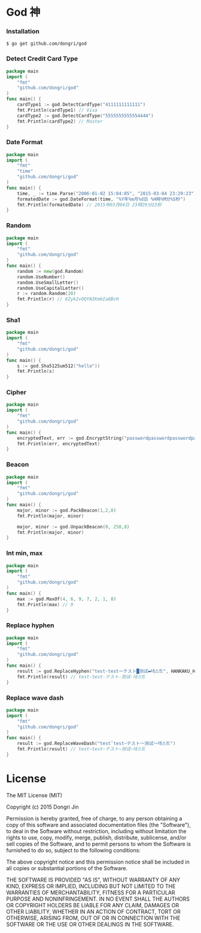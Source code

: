 # God 神

### Installation

```
$ go get github.com/dongri/god
```

### Detect Credit Card Type
```go
package main
import (
	"fmt"
	"github.com/dongri/god"
)
func main() {
	cardType1 := god.DetectCardType("4111111111111")
	fmt.Println(cardType1) // Visa
	cardType2 := god.DetectCardType("5555555555554444")
	fmt.Println(cardType2) // Master
}
```

### Date Format
```go
package main
import (
	"fmt"
	"time"
	"github.com/dongri/god"
)
func main() {
	time, _ := time.Parse("2006-01-02 15:04:05", "2015-03-04 23:29:23")
	formatedDate := god.DateFormat(time, "%Y年%m月%d日 %H時%M分%S秒")
	fmt.Println(formatedDate) // 2015年03月04日 23時29分23秒
}
```

### Random
```go
package main
import (
	"fmt"
	"github.com/dongri/god"
)
func main() {
	random := new(god.Random)
	random.UseNumber()
	random.UseSmallLetter()
	random.UseCapitalLetter()
	r := random.Random(20)
	fmt.Println(r) // 6Zyk2vOQYNIKmbIa6BcH
}
```

### Sha1
```go
package main
import (
	"fmt"
	"github.com/dongri/god"
)
func main() {
	s := god.Sha512Sum512("hello"))
	fmt.Println(s)
}
```

### Cipher
```go
package main
import (
	"fmt"
	"github.com/dongri/god"
)
func main() {
	encryptedText, err := god.EncryptString("passwordpasswordpasswordpassword", "hoge")
	fmt.Println(err, encryptedText)
}
```

### Beacon
```go
package main
import (
	"fmt"
	"github.com/dongri/god"
)
func main() {
	major, minor := god.PackBeacon(1,2,8)
	fmt.Println(major, minor)

	major, minor := god.UnpackBeacon(0, 258,8)
	fmt.Println(major, minor)
}
```

### Int min, max
```go
package main
import (
	"fmt"
	"github.com/dongri/god"
)
func main() {
	max := god.MaxOf(4, 6, 9, 7, 2, 1, 8)
	fmt.Println(max) // 9
}
```

### Replace hyphen
```go
package main
import (
	"fmt"
	"github.com/dongri/god"
)
func main() {
	result := god.ReplaceHyphen("test-testーテスト█测试▬테스트", HANKAKU_HYPHEN)
	fmt.Println(result) // test-test-テスト-测试-테스트
}
```

### Replace wave dash
```go
package main
import (
	"fmt"
	"github.com/dongri/god"
)
func main() {
	result := god.ReplaceWaveDash("test῀test∼テスト～测试〜테스트")
	fmt.Println(result) // test~test~テスト~测试~테스트
}
```

# License

The MIT License (MIT)

Copyright (c) 2015 Dongri Jin

Permission is hereby granted, free of charge, to any person obtaining a copy
of this software and associated documentation files (the "Software"), to deal
in the Software without restriction, including without limitation the rights
to use, copy, modify, merge, publish, distribute, sublicense, and/or sell
copies of the Software, and to permit persons to whom the Software is
furnished to do so, subject to the following conditions:

The above copyright notice and this permission notice shall be included in all
copies or substantial portions of the Software.

THE SOFTWARE IS PROVIDED "AS IS", WITHOUT WARRANTY OF ANY KIND, EXPRESS OR
IMPLIED, INCLUDING BUT NOT LIMITED TO THE WARRANTIES OF MERCHANTABILITY,
FITNESS FOR A PARTICULAR PURPOSE AND NONINFRINGEMENT. IN NO EVENT SHALL THE
AUTHORS OR COPYRIGHT HOLDERS BE LIABLE FOR ANY CLAIM, DAMAGES OR OTHER
LIABILITY, WHETHER IN AN ACTION OF CONTRACT, TORT OR OTHERWISE, ARISING FROM,
OUT OF OR IN CONNECTION WITH THE SOFTWARE OR THE USE OR OTHER DEALINGS IN THE
SOFTWARE.
